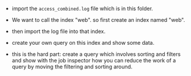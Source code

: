 * import the `access_combined.log` file which is in this folder.

* We want to call the index "web". so first create an index named "web".

* then import the log file into that index.

* create your own query on this index and show some data.

* this is the hard part: create a query which involves sorting and filters and show with the job inspector how you can reduce the work of a query by moving the filtering and sorting around.
